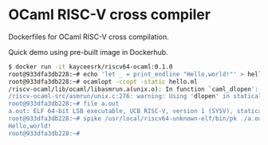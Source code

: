 # OCaml RISC-V cross compiler

Dockerfiles for OCaml RISC-V cross compilation.

Quick demo using pre-built image in Dockerhub.

```bash
$ docker run -it kayceesrk/riscv64-ocaml:0.1.0
root@933dfa3db228:~# echo 'let _ = print_endline "Hello,world!"' > hello.ml
root@933dfa3db228:~# ocamlopt -ccopt -static hello.ml
/riscv-ocaml/lib/ocaml/libasmrun.a(unix.o): In function `caml_dlopen': 
/riscv-ocaml-src/asmrun/unix.c:276: warning: Using 'dlopen' in statically linked applications requires at runtime the shared libraries from the glibc version used for linking
root@933dfa3db228:~# file a.out
a.out: ELF 64-bit LSB executable, UCB RISC-V, version 1 (SYSV), statically linked, for GNU/Linux 3.0.0, with debug_info, not stripped
root@933dfa3db228:~# spike /usr/local/riscv64-unknown-elf/bin/pk ./a.out
Hello,world!
root@933dfa3db228:~#
```
